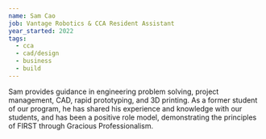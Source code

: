 ```yaml
---
name: Sam Cao
job: Vantage Robotics & CCA Resident Assistant
year_started: 2022
tags:
  - cca
  - cad/design
  - business
  - build
---
```

Sam provides guidance in engineering problem solving, project management, CAD, rapid prototyping, and 3D printing. As a former student of our program, he has shared his experience and knowledge with our students, and has been a positive role model, demonstrating the principles of FIRST through Gracious Professionalism.